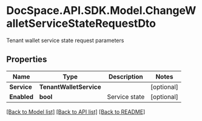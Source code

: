 # DocSpace.API.SDK.Model.ChangeWalletServiceStateRequestDto
Tenant wallet service state request parameters

## Properties

Name | Type | Description | Notes
------------ | ------------- | ------------- | -------------
**Service** | **TenantWalletService** |  | [optional] 
**Enabled** | **bool** | Service state | [optional] 

[[Back to Model list]](../README.md#documentation-for-models) [[Back to API list]](../README.md#documentation-for-api-endpoints) [[Back to README]](../README.md)


